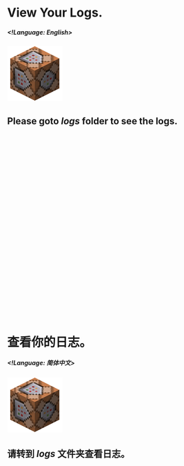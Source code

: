 # View Your Logs.
##### <!Language: English> 
### <img src="../pic/Command Block.png">
## Please goto *logs* folder to see the logs.
# &nbsp;
# &nbsp;
# &nbsp;
# &nbsp;
# &nbsp;
# &nbsp;
# 查看你的日志。
##### <!Language: 简体中文> 
### <img src="../pic/Command Block.png">
## 请转到 *logs* 文件夹查看日志。
